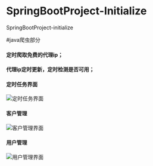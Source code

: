 # SpringBootProject-Initialize
SpringBootProject-initialize

#java爬虫部分
 #### 定时爬取免费的代理ip；
 #### 代理ip定时更新，定时检测是否可用；
  
  #### 定时任务界面
  ![定时任务界面](https://jingo.oss-cn-beijing.aliyuncs.com/1.png)

    
  #### 客户管理
  ![客户管理界面](https://jingo.oss-cn-beijing.aliyuncs.com/2.png)
  
   #### 用户管理
  ![用户管理界面](https://jingo.oss-cn-beijing.aliyuncs.com/4.png)
  
 

